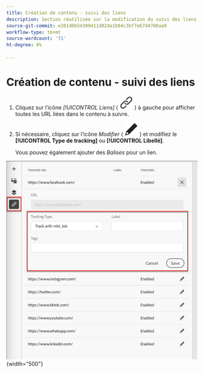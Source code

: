 ```yaml
---
title: Création de contenu - suivi des liens
description: Section réutilisée sur la modification du suivi des liens pour la création de contenu
source-git-commit: e201d0b54309411d024a1b04c3bf7e67d4700aa9
workflow-type: tm+mt
source-wordcount: '71'
ht-degree: 0%

---
```


# Création de contenu - suivi des liens

1. Cliquez sur l’icône _[!UICONTROL Liens]_ ( ![Afficher l’icône des liens](../assets/do-not-localize/icon-links.svg) ) à gauche pour afficher toutes les URL liées dans le contenu à suivre.

1. Si nécessaire, cliquez sur l’icône _Modifier_ ( ![icône Modifier](../user/assets/do-not-localize/icon-edit.svg) ) et modifiez le **[!UICONTROL Type de tracking]** ou **[!UICONTROL Libellé]**.

   Vous pouvez également ajouter des _Balises_ pour un lien.

![Cliquez sur l’icône Modifier pour accéder au suivi des liens](../assets/content-design-shared/visual-designer-links.png){width="500"}